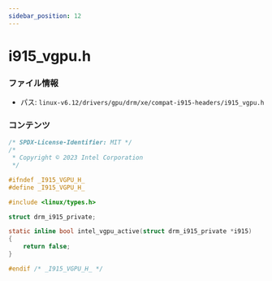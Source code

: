 ```yaml
---
sidebar_position: 12
---
```

# i915_vgpu.h

### ファイル情報

- パス: `linux-v6.12/drivers/gpu/drm/xe/compat-i915-headers/i915_vgpu.h`

### コンテンツ

```h
/* SPDX-License-Identifier: MIT */
/*
 * Copyright © 2023 Intel Corporation
 */

#ifndef _I915_VGPU_H_
#define _I915_VGPU_H_

#include <linux/types.h>

struct drm_i915_private;

static inline bool intel_vgpu_active(struct drm_i915_private *i915)
{
	return false;
}

#endif /* _I915_VGPU_H_ */

```
